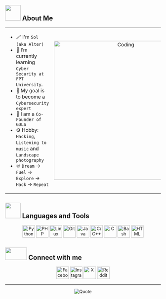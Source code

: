 ## <img src="https://github.com/AlterSol/AlterSol/blob/main/Images/wave.gif?raw=true" width="50px" height="50px"></img> About Me

<table align="center">
<tr border="none">
<td width="50%" align="left">

- 🪄 I'm `Sol (aka Alter)`
- 🔭 I’m currently learning `Cyber Security at FPT University`.
- 🌱 My goal is to become a `Cybersecurity expert`
- 💬 I am a `Co-Founder of GDLS`
- ⚙️ Hobby: `Hacking`, `Listening to music` and `Landscape photography`
- ♾️ `Dream` -> `Fuel` -> `Explore` -> `Hack` -> `Repeat`

</td>
<td width="50%" align="center">
  <img align="center" alt="Coding" width="450" src="https://media.tenor.com/GLZZKZJyJAEAAAAd/dance-dancing-duck.gif">
</td>
</tr>
</table>

## <img src="https://media.giphy.com/media/M4NykXxUE0HAcK7UJ6/giphy.gif" width="50px" height="50px"></img> Languages and Tools



<p align="center">
  <a href="https://www.python.org/" target="_blank"><img src="https://www.vectorlogo.zone/logos/python/python-icon.svg" alt="Python" height="40"/></a>
  <a href="https://www.php.net/" target="_blank"><img src="https://www.vectorlogo.zone/logos/php/php-icon.svg" alt="PHP" height="40"/></a>
  <a href="https://www.linux.org/" target="_blank"><img src="https://www.vectorlogo.zone/logos/linux/linux-icon.svg" alt="Linux" height="40"/></a>
  <a href="https://git-scm.com/" target="_blank"><img src="https://www.vectorlogo.zone/logos/git-scm/git-scm-icon.svg" alt="Git" height="40"/></a>
  <a href="https://www.java.com/" target="_blank"><img src="https://www.vectorlogo.zone/logos/java/java-icon.svg" alt="Java" height="40"/></a>
  <a href="https://isocpp.org/" target="_blank"><img src="https://www.vectorlogo.zone/logos/isocpp/isocpp-icon.svg" alt="C/C++" height="40"/></a>
  <a href="https://www.cprogramming.com/" target="_blank"><img src="https://upload.wikimedia.org/wikipedia/commons/1/19/C_Logo.png" alt="C" height="40"/></a>
  <a href="https://www.gnu.org/software/bash/" target="_blank"><img src="https://upload.wikimedia.org/wikipedia/commons/4/4b/Bash_Logo_Colored.svg" alt="Bash" height="40"/></a>
  <a href="https://www.w3.org/html/" target="_blank"><img src="https://www.vectorlogo.zone/logos/w3_html5/w3_html5-icon.svg" alt="HTML" height="40"/></a>
</p>

## <img src='https://github.com/AlterSol/AlterSol/blob/main/Images/handshake.gif?raw=true' width="70px" height="40px"> Connect with me

<p align="center">
  <a href="https://www.facebook.com/s0l.404/" target="_blank" style="text-decoration:none;">
    <img src="https://raw.githubusercontent.com/rahuldkjain/github-profile-readme-generator/888aff31e1d26dd2a6acf6afebbc34970aeb0118/src/images/icons/Social/facebook-alt.svg" alt="Facebook" height="40"/>
  </a>
  
  <a href="https://www.instagram.com/_s0.l__/" target="_blank" style="text-decoration:none;">
    <img src="https://raw.githubusercontent.com/rahuldkjain/github-profile-readme-generator/888aff31e1d26dd2a6acf6afebbc34970aeb0118/src/images/icons/Social/instagram.svg" alt="Instagram" height="40"/>
  </a>
  
  <a href="https://x.com/0x4lt3r" target="_blank" style="text-decoration:none;">
    <img src="https://raw.githubusercontent.com/rahuldkjain/github-profile-readme-generator/master/src/images/icons/Social/twitter.svg" alt="X" height="40"/>
  </a>
  
  <a href="https://www.reddit.com/user/your-profile" target="_blank" style="text-decoration:none;">
    <img src="https://raw.githubusercontent.com/rahuldkjain/github-profile-readme-generator/888aff31e1d26dd2a6acf6afebbc34970aeb0118/src/images/icons/Social/reddit.svg" alt="Reddit" height="40"/>
  </a>
</p>


<hr>

<p align="center">
    <img src="https://github-readme-quotes-bay.vercel.app/quote?theme=dark" alt="Quote">
</p>


